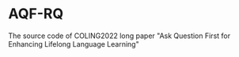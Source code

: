 # AQF-RQ
The source code of COLING2022 long paper "Ask Question First for Enhancing Lifelong Language Learning"
